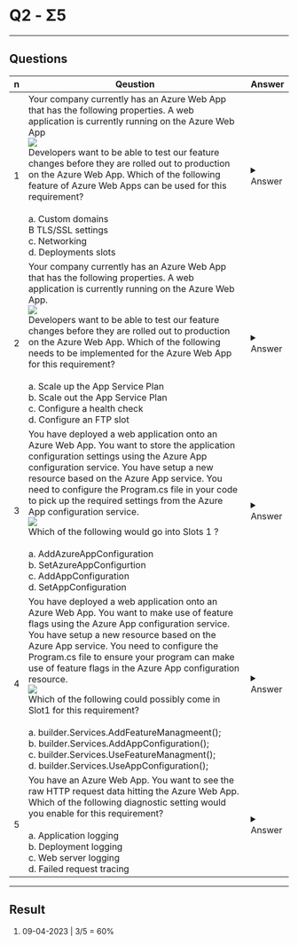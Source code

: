 # Q2 - Σ5

---

## Questions
|n|Qeustion|Answer|
|-|--------|------|
|1|Your company currently has an Azure Web App that has the following properties. A web application is currently running on the Azure Web App<br/>[<img src="https://i.imgur.com/oVtKn2W.png">](https://i.imgur.com/oVtKn2W.png)<br/>Developers want to be able to test our feature changes before they are rolled out to production on the Azure Web App. Which of the following feature of Azure Web Apps can be used for this requirement?<br/><br/>a. Custom domains<br/>B TLS/SSL settings<br/>c. Networking<br/>d. Deployments slots|<details><summary>Answer</summary>d. You can use deplyment stlos to test out new versions of the app</details>|
|2|Your company currently has an Azure Web App that has the following properties. A web application is currently running on the Azure Web App.<br/>[<img src="https://i.imgur.com/hmfamFj.png">](https://i.imgur.com/hmfamFj.png)<br/>Developers want to be able to test our feature changes before they are rolled out to production on the Azure Web App. Which of the following needs to be implemented for the Azure Web App for this requirement?<br/><br/>a. Scale up the App Service Plan<br/>b. Scale out the App Service Plan<br/>c. Configure a health check<br/>d. Configure an FTP slot|<details><summary>Answer</summary>A. Here we need to implement deployment slots. For this wee need to scale up the app Serivce plan to std or higher. Currently the web App is par of the Basic App Service Plan that does not support deplyment slots</details>|
|3|You have deployed a web application onto an Azure Web App. You want to store the application configuration settings using the Azure App configuration service. You have setup a new resource based on the Azure App service. You need to configure the Program.cs file in your code to pick up the required settings from the Azure App configuration service.<br/>[<img src="https://i.imgur.com/MtF9Ln4.png">](https://i.imgur.com/MtF9Ln4.png)<br/>Which of the following would go into Slots 1 ?<br/><br/>a. AddAzureAppConfiguration<br/>b. SetAzureAppConfigurtion<br/>c. AddAppConfiguration<br/>d. SetAppConfiguration|<details><summary>Answer</summary>a. You need to add the configuration via the addAzureAppConfiguration mehtod</details>|
|4|You have deployed a web application onto an Azure Web App. You want to make use of feature flags using the Azure App configuration service. You have setup a new resource based on the Azure App service. You need to configure the Program.cs file to ensure your program can make use of feature flags in the Azure App configuration resource.<br/>[<img src="https://i.imgur.com/6ent7C5.png">](https://i.imgur.com/6ent7C5.png)<br/>Which of the following could possibly come in Slot1 for this requirement?<br/><br/>a. builder.Services.AddFeatureManagmeent();<br/>b. builder.Services.AddAppConfiguration();<br/>c. builder.Services.UseFeatureManagment();<br/>d. builder.Services.UseAppConfiguration();|<details><summary>Answer</summary>a. Since we want to make use of Feature managment, wee need to add the service of FeatureManagment</details>|
|5|You have an Azure Web App. You want to see the raw HTTP request data hitting the Azure Web App. Which of the following diagnostic setting would you enable for this requirement?<br/><br/>a. Application logging<br/>b. Deployment logging<br/>c. Web server logging<br/>d. Failed request tracing|<details><summary>Answer</summary>c. You can enable web server logging for this requirement. For more information on diagnostic logging you can visit the URL - https://docs.microsoft.com/en-us/azure/app-service/troubleshoot-diagnostic-logs</details>|

---

## Result
1. 09-04-2023 | 3/5 = 60%
